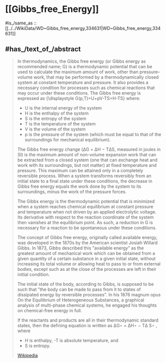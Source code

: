 
# [[Gibbs_free_Energy]] 

#is_/same_as :: [[../../WikiData/WD~Gibbs_free_energy,334631|WD~Gibbs_free_energy,334631]] 

## #has_/text_of_/abstract 

> In thermodynamics, the Gibbs free energy (or Gibbs energy as recommended name; G) 
> is a thermodynamic potential that can be used to calculate the maximum amount of work, other than pressure–volume work, that may be performed by a thermodynamically closed system at constant temperature and pressure. It also provides a necessary condition for processes such as chemical reactions that may occur under these conditions. The Gibbs free energy is expressed as
>     {\displaystyle G(p,T)=U+pV-TS=H-TS}
> where:
> - U is the internal energy of the system
> - H is the enthalpy of the system
> - S is the entropy of the system
> - T is the temperature of the system
> - V is the volume of the system
> - p is the pressure of the system (which must be equal to that of the surroundings for mechanical equilibrium).
>
> The Gibbs free energy change (⁠ΔG = ΔH − TΔS, measured in joules in SI) 
> is the maximum amount of non-volume expansion work that can be extracted from a closed system (one that can exchange heat and work with its surroundings, but not matter) at fixed temperature and pressure. This maximum can be attained only in a completely reversible process. When a system transforms reversibly from an initial state to a final state under these conditions, the decrease in Gibbs free energy equals the work done by the system to its surroundings, minus the work of the pressure forces.
>
> The Gibbs energy is the thermodynamic potential that is minimized when a system reaches chemical equilibrium at constant pressure and temperature when not driven by an applied electrolytic voltage. Its derivative with respect to the reaction coordinate of the system then vanishes at the equilibrium point. As such, a reduction in G 
>  is necessary for a reaction to be spontaneous under these conditions.
>
> The concept of Gibbs free energy, originally called available energy, was developed in the 1870s by the American scientist Josiah Willard Gibbs. In 1873, Gibbs described this "available energy" as
> the greatest amount of mechanical work which can be obtained from a given quantity of a certain substance in a given initial state, without increasing its total volume or allowing heat to pass to or from external bodies, except such as at the close of the processes are left in their initial condition.
>
> The initial state of the body, according to Gibbs, is supposed to be such that "the body can be made to pass from it to states of dissipated energy by reversible processes". In his 1876 magnum opus On the Equilibrium of Heterogeneous Substances, a graphical analysis of multi-phase chemical systems, he engaged his thoughts on chemical-free energy in full.
>
> If the reactants and products are all in their thermodynamic standard states, then the defining equation is written as ⁠ΔG∘ = ΔH∘ − TΔ S∘
> ⁠, where 
> - H is enthalpy, 
> -T is absolute temperature, and 
> - S is entropy.
>
> [Wikipedia](https://en.wikipedia.org/wiki/Gibbs%20free%20energy) 


